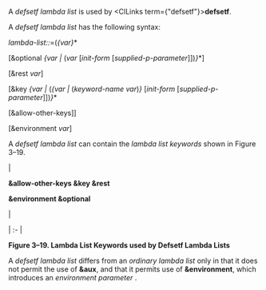  



A *defsetf lambda list* is used by <ClLinks  term={"defsetf"}><b>defsetf</b></ClLinks>. 



A *defsetf lambda list* has the following syntax: 



*lambda-list::*=(*\{var\}*\* 



[&amp;optional *\{var |* (*var* [*init-form* [*supplied-p-parameter*]])*\}*\*] 



[&amp;rest *var*] 



[&amp;key *\{var |* (*\{var |* (*keyword-name var*)*\}* [*init-form* [*supplied-p-parameter*]])*\}*\* 



[&amp;allow-other-keys]] 



[&amp;environment *var*] 



A *defsetf lambda list* can contain the *lambda list keywords* shown in Figure 3–19. 



|<p>**&amp;allow-other-keys &amp;key &amp;rest** </p><p>**&amp;environment &amp;optional**</p>|

| :- |





**Figure 3–19. Lambda List Keywords used by Defsetf Lambda Lists** 



A *defsetf lambda list* differs from an *ordinary lambda list* only in that it does not permit the use of **&amp;aux**, and that it permits use of **&amp;environment**, which introduces an *environment parameter* . 



